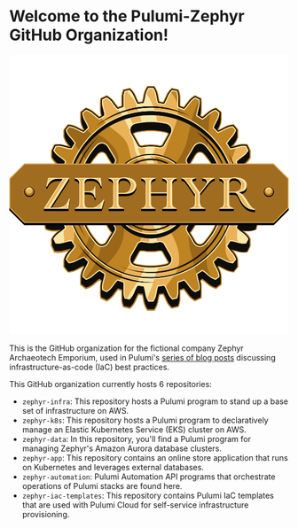 # Welcome to the Pulumi-Zephyr GitHub Organization!

![Zephyr Logo](./zephyr.png)

This is the GitHub organization for the fictional company Zephyr Archaeotech Emporium, used in Pulumi's [series of blog posts](https://www.pulumi.com/blog/tag/zephyr) discussing infrastructure-as-code (IaC) best practices.

This GitHub organization currently hosts 6 repositories:

* `zephyr-infra`: This repository hosts a Pulumi program to stand up a base set of infrastructure on AWS.
* `zephyr-k8s`: This repository hosts a Pulumi program to declaratively manage an Elastic Kubernetes Service (EKS) cluster on AWS.
* `zephyr-data`: In this repository, you'll find a Pulumi program for managing Zephyr's Amazon Aurora database clusters.
* `zephyr-app`: This repository contains an online store application that runs on Kubernetes and leverages external databases.
* `zephyr-automation`: Pulumi Automation API programs that orchestrate operations of Pulumi stacks are found here.
* `zephyr-iac-templates`: This repository contains Pulumi IaC templates that are used with Pulumi Cloud for self-service infrastructure provisioning.
